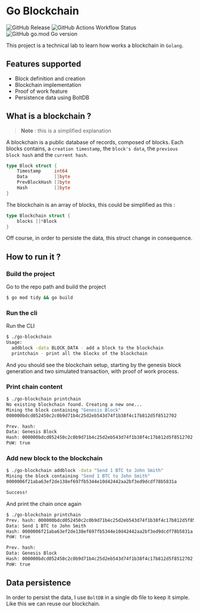 # Go Blockchain

![GitHub Release](https://img.shields.io/github/v/release/oliv3340/go-blockchain)
![GitHub Actions Workflow Status](https://img.shields.io/github/actions/workflow/status/oliv3340/go-blockchain/go-ci.yml)
![GitHub go.mod Go version](https://img.shields.io/github/go-mod/go-version/oliv3340/go-blockchain)

This project is a technical lab to learn how works a blockchain in `Golang`.

## Features supported

- Block definition and creation
- Blockchain implementation
- Proof of work feature
- Persistence data using BoltDB

## What is a blockchain ?

> **Note** : this is a simplified explanation

A blockchain is a public database of records, composed of blocks. Each blocks contains, a `creation timestamp`, the `block's data`, the `previous block hash` and the `current hash`.

```Go
type Block struct {
	Timestamp     int64
	Data          []byte
	PrevBlockHash []byte
	Hash          []byte
}
```

The blockchain is an array of blocks, this could be simplified as this :

```Go
type Blockchain struct {
	blocks []*Block
}
```

Off course, in order to persiste the data, this struct change in consequence.

## How to run it ?

### Build the project

Go to the repo path and build the project

```bash
$ go mod tidy && go build
```

### Run the cli

Run the CLI

```bash
$ ./go-blockchain
Usage:
  addblock -data BLOCK_DATA - add a block to the blockchain
  printchain - print all the blocks of the blockchain
```

And you should see the blockchain setup, starting by the genesis block generation and two simulated transaction, with proof of work process.

### Print chain content

```bash
$ ./go-blockchain printchain
No existing blockchain found. Creating a new one...
Mining the block containing "Genesis Block"
000000bdcd052450c2c0b9d71b4c25d2eb543d74f1b38f4c17b812d5f8512702

Prev. hash: 
Data: Genesis Block
Hash: 000000bdcd052450c2c0b9d71b4c25d2eb543d74f1b38f4c17b812d5f8512702
PoW: true
```

### Add new block to the blockchain

```bash
$ ./go-blockchain addblock -data "Send 1 BTC to John Smith"
Mining the block containing "Send 1 BTC to John Smith"
0000006f21aba63ef2de138ef697fb5344e10d42442aa2bf3ed9dcdf78b5831a

Success!
```

And print the chain once again

```bash
$ ./go-blockchain printchain
Prev. hash: 000000bdcd052450c2c0b9d71b4c25d2eb543d74f1b38f4c17b812d5f8512702
Data: Send 1 BTC to John Smith
Hash: 0000006f21aba63ef2de138ef697fb5344e10d42442aa2bf3ed9dcdf78b5831a
PoW: true

Prev. hash: 
Data: Genesis Block
Hash: 000000bdcd052450c2c0b9d71b4c25d2eb543d74f1b38f4c17b812d5f8512702
PoW: true
```

## Data persistence

In order to persist the data, I use `BoltDB` in a single db file to keep it simple. Like this we can reuse our blockchain.
